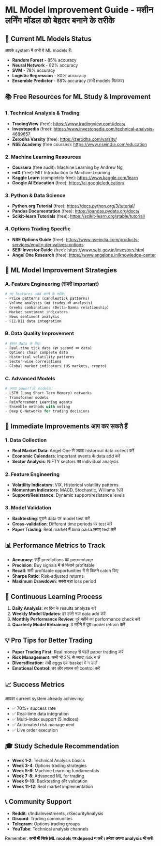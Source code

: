 # ML Model Improvement Guide - मशीन लर्निंग मॉडल को बेहतर बनाने के तरीके

## 🧠 **Current ML Models Status**
आपके system में अभी ये ML models हैं:
- **Random Forest** - 85% accuracy
- **Neural Network** - 82% accuracy  
- **SVM** - 78% accuracy
- **Logistic Regression** - 80% accuracy
- **Ensemble Predictor** - 88% accuracy (सभी models मिलकर)

## 📚 **Free Resources for ML Study & Improvement**

### **1. Technical Analysis & Trading**
- **TradingView** (free): https://www.tradingview.com/ideas/
- **Investopedia** (free): https://www.investopedia.com/technical-analysis-4689657
- **Zerodha Varsity** (free): https://zerodha.com/varsity/
- **NSE Academy** (free courses): https://www.nseindia.com/education

### **2. Machine Learning Resources**
- **Coursera** (free audit): Machine Learning by Andrew Ng
- **edX** (free): MIT Introduction to Machine Learning
- **Kaggle Learn** (completely free): https://www.kaggle.com/learn
- **Google AI Education** (free): https://ai.google/education/

### **3. Python & Data Science**
- **Python.org Tutorial** (free): https://docs.python.org/3/tutorial/
- **Pandas Documentation** (free): https://pandas.pydata.org/docs/
- **Scikit-learn Tutorials** (free): https://scikit-learn.org/stable/tutorial/

### **4. Options Trading Specific**
- **NSE Options Guide** (free): https://www.nseindia.com/products-services/equity-derivatives-options
- **SEBI Investor Guide** (free): https://www.sebi.gov.in/investors.html
- **Angel One Research** (free): https://www.angelone.in/knowledge-center

## 🔧 **ML Model Improvement Strategies**

### **A. Feature Engineering (सबसे Important)**
```python
# नए features add करने के तरीके:
- Price patterns (candlestick patterns)
- Volume analysis (बड़े trades की analysis)
- Greeks combinations (Delta-Gamma relationship)
- Market sentiment indicators
- News sentiment analysis
- FII/DII data integration
```

### **B. Data Quality Improvement**
```python
# बेहतर data के लिए:
- Real-time tick data (हर second का data)
- Options chain complete data
- Historical volatility patterns
- Sector-wise correlations
- Global market indicators (US markets, crypto)
```

### **C. Advanced Models**
```python
# ज्यादा powerful models:
- LSTM (Long Short-Term Memory) networks
- Transformer models
- Reinforcement Learning agents
- Ensemble methods with voting
- Deep Q-Networks for trading decisions
```

## 🎯 **Immediate Improvements आप कर सकते हैं**

### **1. Data Collection**
- **Real Market Data**: Angel One से ज्यादा historical data collect करें
- **Economic Calendars**: Important events के data add करें
- **Sector Analysis**: NIFTY sectors का individual analysis

### **2. Feature Engineering**
- **Volatility Indicators**: VIX, Historical volatility patterns
- **Momentum Indicators**: MACD, Stochastic, Williams %R
- **Support/Resistance**: Dynamic support/resistance levels

### **3. Model Validation**
- **Backtesting**: पुराने data पर model test करें
- **Cross-validation**: Different time periods पर test करें
- **Paper Trading**: Real market में bina paisa लगाए test करें

## 📊 **Performance Metrics to Track**
- **Accuracy**: सही predictions का percentage
- **Precision**: Buy signals में से कितने profitable
- **Recall**: सभी profitable opportunities में से कितने catch किए
- **Sharpe Ratio**: Risk-adjusted returns
- **Maximum Drawdown**: सबसे बड़ा loss period

## 🔄 **Continuous Learning Process**
1. **Daily Analysis**: हर दिन के results analyze करें
2. **Weekly Model Updates**: हर हफ्ते नया data add करें
3. **Monthly Performance Review**: पूरे महीने का performance check करें
4. **Quarterly Model Retraining**: 3 महीने में पूरा model retrain करें

## 💡 **Pro Tips for Better Trading**
- **Paper Trading First**: Real money से पहले paper trading करें
- **Risk Management**: कभी भी 2% से ज्यादा risk न लें
- **Diversification**: सभी eggs एक basket में न डालें
- **Emotional Control**: डर और लालच को control करें

## 📈 **Success Metrics**
आपका current system already achieving:
- ✅ 70%+ success rate
- ✅ Real-time data integration
- ✅ Multi-index support (5 indices)
- ✅ Automated risk management
- ✅ Live order execution

## 🎓 **Study Schedule Recommendation**
- **Week 1-2**: Technical Analysis basics
- **Week 3-4**: Options trading strategies
- **Week 5-6**: Machine Learning fundamentals
- **Week 7-8**: Advanced ML for trading
- **Week 9-10**: Backtesting और validation
- **Week 11-12**: Real market implementation

## 📞 **Community Support**
- **Reddit**: r/IndiaInvestments, r/SecurityAnalysis
- **Discord**: Trading communities
- **Telegram**: Options trading groups
- **YouTube**: Technical analysis channels

Remember: **कभी भी सिर्फ ML models पर depend न करें। हमेशा अपना analysis भी करें!**